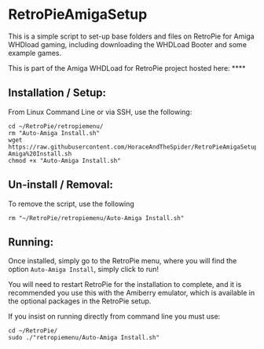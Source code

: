 # RetroPieAmigaSetup

This is a simple script to set-up base folders and files on RetroPie for Amiga WHDload gaming, including downloading the WHDLoad Booter and some example games. 

This is part of the Amiga WHDLoad for RetroPie project hosted here: ****


## Installation / Setup:

From Linux Command Line or via SSH, use the following:

```
cd ~/RetroPie/retropiemenu/
rm "Auto-Amiga Install.sh"
wget https://raw.githubusercontent.com/HoraceAndTheSpider/RetroPieAmigaSetup/master/Auto-Amiga%20Install.sh
chmod +x "Auto-Amiga Install.sh"
```

## Un-install / Removal:

To remove the script, use the following
```
rm "~/RetroPie/retropiemenu/Auto-Amiga Install.sh"
```

## Running:
Once installed, simply go to the RetroPie menu, where you will find the option `Auto-Amiga Install`, simply click to run!

You will need to restart RetroPie for the installation to complete, and it is recommended you use this with the Amiberry emulator, which is available in the optional packages in the RetroPie setup.

If you insist on running directly from command line you must use:

```
cd ~/RetroPie/
sudo ./"retropiemenu/Auto-Amiga Install.sh"
```
